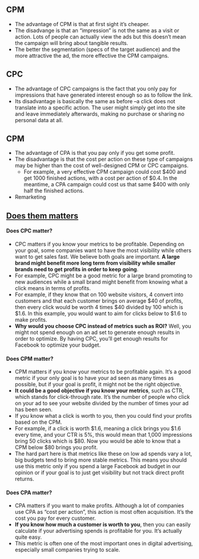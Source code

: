 ## CPM
- The advantage of CPM is that at first sight it’s cheaper. 
- The disadvange is that an “impression” is not the same as a visit or action. Lots of people can actually view the ads but this doesn’t mean the campaign will bring about tangible results.
- The better the segmentation (specs of the target audience) and the more attractive the ad, the more effective the CPM campaigns.

## CPC
- The advantage of CPC campaigns is the fact that you only pay for impressions that have generated interest enough so as to follow the link. 
- Its disadvantage is basically the same as before –a click does not translate into a specific action. The user might simply get into the site and leave immediately afterwards, making no purchase or sharing no personal data at all.

## CPM
- The advantage of CPA is that you pay only if you get some profit. 
- The disadvantage is that the cost per action on these type of campaigns may be higher than the cost of well-designed CPM or CPC campaigns.
    - For example, a very effective CPM campaign could cost $400 and get 1000 finished actions, with a cost per action of $0.4. In the meantime, a CPA campaign could cost us that same $400 with only half the finished actions.
- Remarketing

## [Does them matters](https://www.k6agency.com/cpc-cpm-cpa-cpl/)
#### Does CPC matter?
- CPC matters if you know your metrics to be profitable. Depending on your goal, some companies want to have the most visibility while others want to get sales fast. We believe both goals are important. **A large brand might benefit more long term from visibility while smaller brands need to get profits in order to keep going**.
- For example, CPC might be a good metric for a large brand promoting to new audiences while a small brand might benefit from knowing what a click means in terms of profits.
- For example, if they know that on 100 website visitors, 4 convert into customers and that each customer brings on average $40 of profits, then every click would be worth 4 times $40 divided by 100 which is $1.6. In this example, you would want to aim for clicks below to $1.6 to make profits.
- **Why would you choose CPC instead of metrics such as ROI?** Well, you might not spend enough on an ad set to generate enough results in order to optimize. By having CPC, you’ll get enough results for Facebook to optimize your budget.

#### Does CPM matter?
- CPM matters if you know your metrics to be profitable again. It’s a good metric if your only goal is to have your ad seen as many times as possible, but if your goal is profit, it might not be the right objective.
- **It could be a good objective if you know your metrics**, such as CTR, which stands for click-through rate. It’s the number of people who click on your ad to see your website divided by the number of times your ad has been seen.
- If you know what a click is worth to you, then you could find your profits based on the CPM.
- For example, if a click is worth $1.6, meaning a click brings you $1.6 every time, and your CTR is 5%, this would mean that 1,000 impressions bring 50 clicks which is $80. Now you would be able to know that a CPM below $80 brings you profit.
- The hard part here is that metrics like these on low ad spends vary a lot, big budgets tend to bring more stable metrics. This means you should use this metric only if you spend a large Facebook ad budget in our opinion or if your goal is to just get visibility but not track direct profit returns.

#### Does CPA matter?
- CPA matters if you want to make profits. Although a lot of companies use CPA as “cost per action”, this action is most often acquisition. It’s the cost you pay for every customer.
- **If you know how much a customer is worth to you**, then you can easily calculate if your advertising spends is profitable for you. It’s actually quite easy.
- This metric is often one of the most important ones in digital advertising, especially small companies trying to scale.